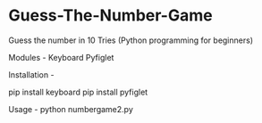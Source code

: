 # Guess-The-Number-Game

Guess the number in 10 Tries
(Python programming for beginners)


Modules - 
Keyboard
Pyfiglet

Installation - 

pip install keyboard
pip install pyfiglet

Usage -
python numbergame2.py
